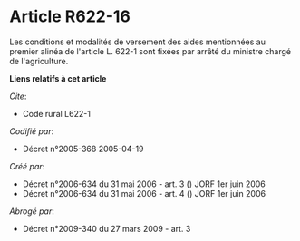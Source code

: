 # Article R622-16

Les conditions et modalités de versement des aides mentionnées au premier alinéa de l'article L. 622-1 sont fixées par arrêté
du ministre chargé de l'agriculture.

**Liens relatifs à cet article**

_Cite_:

  - Code rural L622-1

_Codifié par_:

  - Décret n°2005-368 2005-04-19

_Créé par_:

  - Décret n°2006-634 du 31 mai 2006 - art. 3 () JORF 1er juin 2006
  - Décret n°2006-634 du 31 mai 2006 - art. 4 () JORF 1er juin 2006

_Abrogé par_:

  - Décret n°2009-340 du 27 mars 2009 - art. 3
